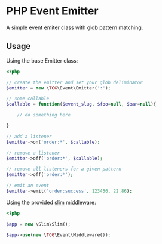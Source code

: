PHP Event Emitter
=================

A simple event emiter class with glob pattern matching.

Usage
-----

Using the base Emitter class:

```php
<?php

// create the emitter and set your glob deliminator
$emitter = new \TCG\Event\Emitter(':');

// some callable
$callable = function($event_slug, $foo=null, $bar=null){

	// do something here

}

// add a listener
$emitter->on('order:*', $callable);

// remove a listener
$emitter->off('order:*', $callable);

// remove all listeners for a given pattern
$emitter->off('order:*');

// emit an event
$emitter->emit('order:success', 123456, 22.86);


```

Using the provided [slim](http://www.slimframework.com) middleware:

```php
<?php

$app = new \Slim\Slim();

$app->use(new \TCG\Event\Middleware());

```


